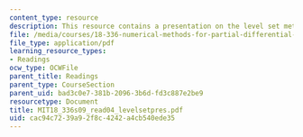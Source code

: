 ```yaml
---
content_type: resource
description: This resource contains a presentation on the level set method.
file: /media/courses/18-336-numerical-methods-for-partial-differential-equations-spring-2009/cac94c7239a92f8c4242a4cb540ede35_MIT18_336s09_read04_levelsetpres.pdf
file_type: application/pdf
learning_resource_types:
- Readings
ocw_type: OCWFile
parent_title: Readings
parent_type: CourseSection
parent_uid: bad3c0e7-381b-2096-3b6d-fd3c887e2be9
resourcetype: Document
title: MIT18_336s09_read04_levelsetpres.pdf
uid: cac94c72-39a9-2f8c-4242-a4cb540ede35
---
```

